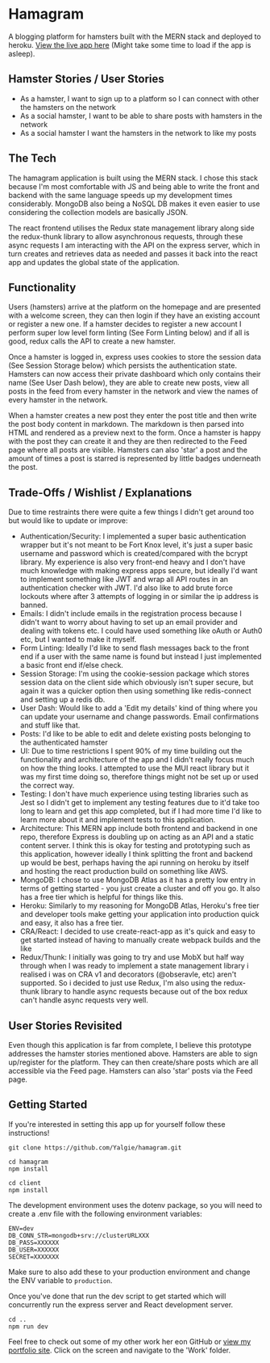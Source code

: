 # Hamagram

A blogging platform for hamsters built with the MERN stack and deployed to heroku. [View the live app here](https://hamagram.herokuapp.com/) (Might take some time to load if the app is asleep).

## Hamster Stories / User Stories
- As a hamster, I want to sign up to a platform so I can connect with other the hamsters on the network
- As a social hamster, I want to be able to share posts with hamsters in the network
- As a social hamster I want the hamsters in the network to like my posts

## The Tech
The hamagram application is built using the MERN stack. I chose this stack because I'm most comfortable with JS and being able to write the front and backend with the same language speeds up my development times considerably. MongoDB also being a NoSQL DB makes it even easier to use considering the collection models are basically JSON.

The react frontend utilises the Redux state management library along side the redux-thunk library to allow asynchronous requests, through these async requests I am interacting with the API on the express server, which in turn creates and retrieves data as needed and passes it back into the react app and updates the global state of the application.

## Functionality
Users (hamsters) arrive at the platform on the homepage and are presented with a welcome screen, they can then login if they have an existing account or register a new one. If a hamster decides to register a new account I perform super low level form linting (See Form Linting below) and if all is good, redux calls the API to create a new hamster. 

Once a hamster is logged in, express uses cookies to store the session data (See Session Storage below) which persists the authentication state. Hamsters can now access their private dashboard which only contains their name (See User Dash below), they are able to create new posts, view all posts in the feed from every hamster in the network and view the names of every hamster in the network.

When a hamster creates a new post they enter the post title and then write the post body content in markdown. The markdown is then parsed into HTML and rendered as a preview next to the form. Once a hamster is happy with the post they can create it and they are then redirected to the Feed page where all posts are visible. Hamsters can also 'star' a post and the amount of times a post is starred is represented by little badges underneath the post.

## Trade-Offs / Wishlist / Explanations
Due to time restraints there were quite a few things I didn't get around too but would like to update or improve:
- Authentication/Security: I implemented a super basic authentication wrapper but it's not meant to be Fort Knox level, it's just a super basic username and password which is created/compared with the bcrypt library. My experience is also very front-end heavy and I don't have much knowledge with making express apps secure, but ideally I'd want to implement something like JWT and wrap all API routes in an authentication checker with JWT. I'd also like to add brute force lockouts where after 3 attempts of logging in or similar the ip address is banned.
- Emails: I didn't include emails in the registration process because I didn't want to worry about having to set up an email provider and dealing with tokens etc. I could have used something like oAuth or Auth0 etc, but I wanted to make it myself.
- Form Linting: Ideally I'd like to send flash messages back to the front end if a user with the same name is found but instead I just implemented a basic front end if/else check.
- Session Storage: I'm using the cookie-session package which stores session data on the client side which obviously isn't super secure, but again it was a quicker option then using something like redis-connect and setting up a redis db.
- User Dash: Would like to add a 'Edit my details' kind of thing where you can update your username and change passwords. Email confirmations and stuff like that.
- Posts: I'd like to be able to edit and delete existing posts belonging to the authenticated hamster
- UI: Due to time restrictions I spent 90% of my time building out the functionality and architecture of the app and I didn't really focus much on how the thing looks. I attempted to use the MUI react library but it was my first time doing so, therefore things might not be set up or used the correct way.
- Testing: I don't have much experience using testing libraries such as Jest so I didn't get to implement any testing features due to it'd take too long to learn and get this app completed, but if I had more time I'd like to learn more about it and implement tests to this application.
- Architecture: This MERN app include both frontend and backend in one repo, therefore Express is doubling up on acting as an API and a static content server. I think this is okay for testing and prototyping such as this application, however ideally I think splitting the front and backend up would be best, perhaps having the api running on heroku by itself and hosting the react production build on something like AWS. 
- MongoDB: I chose to use MongoDB Atlas as it has a pretty low entry in terms of getting started - you just create a cluster and off you go. It also has a free tier which is helpful for things like this.
- Heroku: Similarly to my reasoning for MongoDB Atlas, Heroku's free tier and developer tools make getting your application into production quick and easy, it also has a free tier.
- CRA/React: I decided to use create-react-app as it's quick and easy to get started instead of having to manually create webpack builds and the like
- Redux/Thunk: I initially was going to try and use MobX but half way through when I was ready to implement a state management library i realised i was on CRA v1 and decorators (@obseravle, etc) aren't supported. So i decided to just use Redux, I'm also using the redux-thunk library to handle async requests because out of the box redux can't handle async requests very well.

## User Stories Revisited
Even though this application is far from complete, I believe this prototype addresses the hamster stories mentioned above. Hamsters are able to sign up/register for the platform. They can then create/share posts which are all accessible via the Feed page. Hamsters can also 'star' posts via the Feed page.

## Getting Started
If you're interested in setting this app up for yourself follow these instructions!

```
git clone https://github.com/Yalgie/hamagram.git

cd hamagram
npm install

cd client
npm install
```

The development environment uses the dotenv package, so you will need to create a .env file with the following environment variables:

```
ENV=dev
DB_CONN_STR=mongodb+srv://clusterURLXXX
DB_PASS=XXXXXX
DB_USER=XXXXXX
SECRET=XXXXXXX
```
Make sure to also add these to your production environment and change the ENV variable to ```production```.

Once you've done that run the dev script to get started which will concurrently run the express server and React development server.
```
cd ..
npm run dev 
```

Feel free to check out some of my other work her eon GitHub or [view my portfolio site](https://thecodingforge.com.au/). Click on the screen and navigate to the 'Work' folder.

